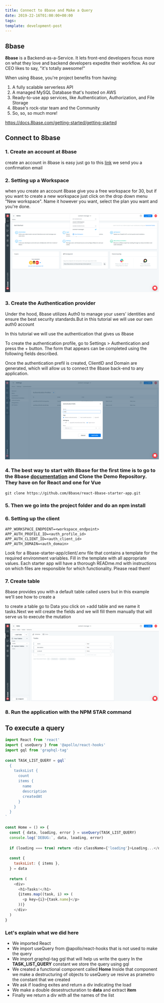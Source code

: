 ```yaml
---
title: Connect to 8base and Make a Query
date: 2019-22-16T01:00:00+00:00
tags:
template: development-post
---
```


## 8base

**8base** is a Backend-as-a-Service. It lets front-end developers focus more on what they love and backend developers expedite their workflow. As our CEO likes to say, "it's totally awesome!"

When using 8base, you're project benefits from having:

1. A fully scalable serverless API
2. A managed MySQL Database that's hosted on AWS
3. Ready-to-use app services, like Authentication, Authorization, and File Storage
4. 8base's rock-star team and the Community
5. So, so, so much more!

<https://docs.8base.com/getting-started/getting-started>

## Connect to 8base

### 1. Create an account at 8base

create an account in 8base is easy just go to this [link](https://app.8base.com/) we send you a confirmation email

### 2. Setting up a Workspace

when you create an account 8base give you a free workspace for 30, but if you want to create a new workspace just click on the drop down menu "New workspace". Name it however you want, select the plan you want and you're done.

![new workspace](./media/newworkspace.png)

### 3. Create the Authentication provider

Under the hood, 8base utilizes Auth0 to manage your users' identities and ensure the best security standards.But in this tutorial we will use our own auth0 account

In this tutorial we will use the authentication that gives us 8base

To create the authentication profile, go to Settings > Authentication and press the + button. The form that appears can be completed using the following fields described.

Once the authentication prefil is created, ClientID and Domain are generated, which will allow us to connect the 8base back-end to any application.

![new workspace](./media/test.png)

### 4. The best way to start with 8base for the first time is to go to the 8base [documentation](https://docs.8base.com/getting-started/quick-start) and Clone the Demo Repository. They have on for React and one for Vue

    git clone https://github.com/8base/react-8base-starter-app.git

### 5. Then we go into the project folder and do an npm install

### 6. Setting up the client

    APP_WORKSPACE_ENDPOINT=<workspace_endpoint>
    APP_AUTH_PROFILE_ID=<auth_profile_id>
    APP_AUTH_CLIENT_ID=<auth_client_id>
    APP_AUTH_DOMAIN=<auth_domain>

Look for a 8base-starter-app/client/.env file that contains a template for the required environment variables. Fill in the template with all appropriate values. Each starter app will have a thorough READme.md with instructions on which files are responsible for which functionality. Please read them!

### 7. Create table

8base provides you with a default table called users but in this example we'll see how to create a

to create a table go to Data you click on +add table and we name it tasks.Next we will create the fields and we will fill them manually that will serve us to execute the mutation

![new workspace](./media/createtable.png)

### 8. Run the application with the NPM STAR command

## To execute a query

```javascript
import React from 'react'
import { useQuery } from '@apollo/react-hooks'
import gql from 'graphql-tag'

const TASK_LIST_QUERY = gql`
  {
    tasksList {
      count
      items {
        name
        description
        createdAt
      }
    }
  }
`

const Home = () => {
  const { data, loading, error } = useQuery(TASK_LIST_QUERY)
  console.log(`DEBUG:`, data, loading, error)

  if (loading === true) return <div className={'loading'}>Loading...</div>

  const {
    tasksList: { items },
  } = data

  return (
    <div>
      <h1>Tasks!</h1>
      {items.map((task, i) => (
        <p key={i}>{task.name}</p>
      ))}
    </div>
  )
}
```

### Let's explain what we did here

- We imported React
- We import useQuery from @apollo/react-hooks that is not used to make the query
- We import graphql-tag gql that will help us write the query
  In the **TASK_LIST_QUERY** constant we store the query using gql
- We created a functional component called **Home**
  Inside that component we make a destructuring of objects to useQuery ue resive as prametro the constant that we created
- We ask if loading exites and return a div indicating the load
- We make a double desestructuration to **data** and extract **item**
- Finally we return a div with all the names of the list
